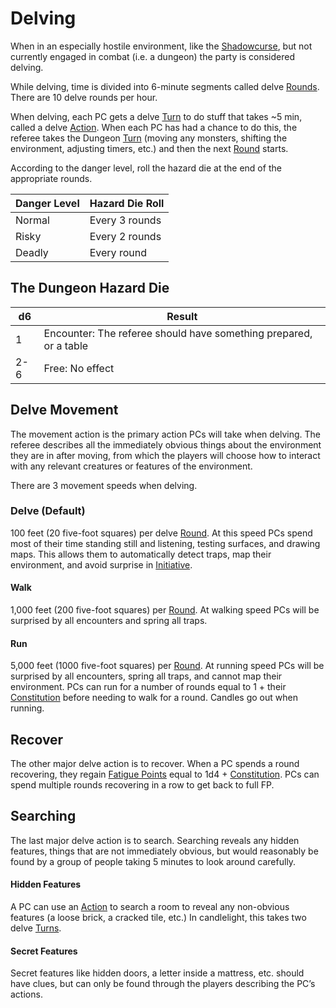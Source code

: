 ---
---

# Delving

When in an especially hostile environment, like the [Shadowcurse](../Hazards/Shadowcurse.md), but not currently engaged in combat (i.e. a dungeon) the party is considered delving.

While delving, time is divided into 6-minute segments called delve [Rounds](Round.md). There are 10 delve rounds per hour. 

When delving, each PC gets a delve [Turn](Turn.md) to do stuff that takes ~5 min, called a delve [Action](Action.md). When each PC has had a chance to do this, the referee takes the Dungeon [Turn](Turn.md) (moving any monsters, shifting the environment, adjusting timers, etc.) and then the next [Round](Round.md) starts.

According to the danger level, roll the hazard die at the end of the appropriate rounds.

|Danger Level|Hazard Die Roll|
|------------|---------------|
|Normal|Every 3 rounds|
|Risky|Every 2 rounds|
|Deadly|Every round|

## The Dungeon Hazard Die

|d6|Result|
|--|------|
|1|Encounter: The referee should have something prepared, or a table|
|2-6|Free: No effect|

## Delve Movement

The movement action is the primary action PCs will take when delving. The referee describes all the immediately obvious things about the environment they are in after moving, from which the players will choose how to interact with any relevant creatures or features of the environment.

There are 3 movement speeds when delving.

### Delve (Default)

100 feet (20 five-foot squares) per delve [Round](Round.md). At this speed PCs spend most of their time standing still and listening, testing surfaces, and drawing maps. This allows them to automatically detect traps, map their environment, and avoid surprise in [Initiative](Initiative.md). 

#### Walk

1,000 feet (200 five-foot squares) per [Round](Round.md). At walking speed PCs will be surprised by all encounters and spring all traps.

#### Run

5,000 feet (1000 five-foot squares) per [Round](Round.md). At running speed PCs will be surprised by all encounters, spring all traps, and cannot map their environment. PCs can run for a number of rounds equal to 1 + their [Constitution](../Player%20Characters/Chosen%20Statistics/Constitution.md) before needing to walk for a round.
Candles go out when running.

## Recover

The other major delve action is to recover. When a PC spends a round recovering, they regain [Fatigue Points](../Player%20Characters/Derived%20Statistics/Fatigue%20Points.md) equal to 1d4 + [Constitution](../Player%20Characters/Chosen%20Statistics/Constitution.md). PCs can spend multiple rounds recovering in a row to get back to full FP.

## Searching

The last major delve action is to search. Searching reveals any hidden features, things that are not immediately obvious, but would reasonably be found by a group of people taking 5 minutes to look around carefully.

#### Hidden Features

A PC can use an [Action](Action.md) to search a room to reveal any non-obvious features (a loose brick, a cracked tile, etc.) In candlelight, this takes two delve [Turns](Turn.md).

#### Secret Features

Secret features like hidden doors, a letter inside a mattress, etc. should have clues, but can only be found through the players describing the PC’s actions.
